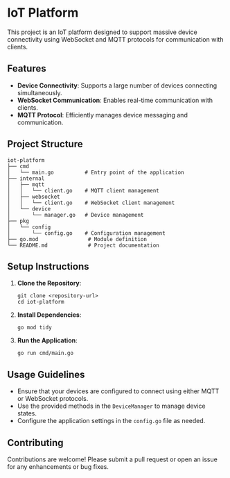 # IoT Platform

This project is an IoT platform designed to support massive device connectivity using WebSocket and MQTT protocols for communication with clients.

## Features

- **Device Connectivity**: Supports a large number of devices connecting simultaneously.
- **WebSocket Communication**: Enables real-time communication with clients.
- **MQTT Protocol**: Efficiently manages device messaging and communication.

## Project Structure

```
iot-platform
├── cmd
│   └── main.go          # Entry point of the application
├── internal
│   ├── mqtt
│   │   └── client.go    # MQTT client management
│   ├── websocket
│   │   └── client.go    # WebSocket client management
│   └── device
│       └── manager.go   # Device management
├── pkg
│   └── config
│       └── config.go    # Configuration management
├── go.mod                # Module definition
└── README.md             # Project documentation
```

## Setup Instructions

1. **Clone the Repository**:
   ```
   git clone <repository-url>
   cd iot-platform
   ```

2. **Install Dependencies**:
   ```
   go mod tidy
   ```

3. **Run the Application**:
   ```
   go run cmd/main.go
   ```

## Usage Guidelines

- Ensure that your devices are configured to connect using either MQTT or WebSocket protocols.
- Use the provided methods in the `DeviceManager` to manage device states.
- Configure the application settings in the `config.go` file as needed.

## Contributing

Contributions are welcome! Please submit a pull request or open an issue for any enhancements or bug fixes.